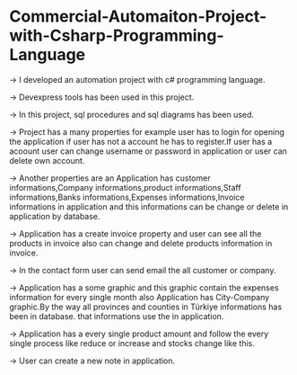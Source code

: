# Commercial-Automaiton-Project-with-Csharp-Programming-Language

-> I developed an automation project with c# programming language.

-> Devexpress tools has been used  in this project.

-> In this project, sql procedures and sql diagrams has been used.

-> Project has a many properties for example user has to login for opening the application if user has not a account he has to register.If user has a acoount user can change username or password in application or user can delete own account.

-> Another properties are an Application has customer informations,Company informations,product informations,Staff informations,Banks informations,Expenses informations,Invoice informations in application and this informations can be change or delete  in application by database.

-> Application has a create invoice property and user can see all the products in invoice also can change and delete products information in invoice.

-> In the contact form user can send  email the all customer or company.

-> Application has a some graphic and this graphic contain the  expenses information for every single month also Application has City-Company graphic.By the way all provinces and counties in Türkiye informations has been in database. that informations use the in application. 

-> Application has  a every single product amount and follow the every single process like reduce or increase and stocks change like this.

-> User can create a new note in application.

